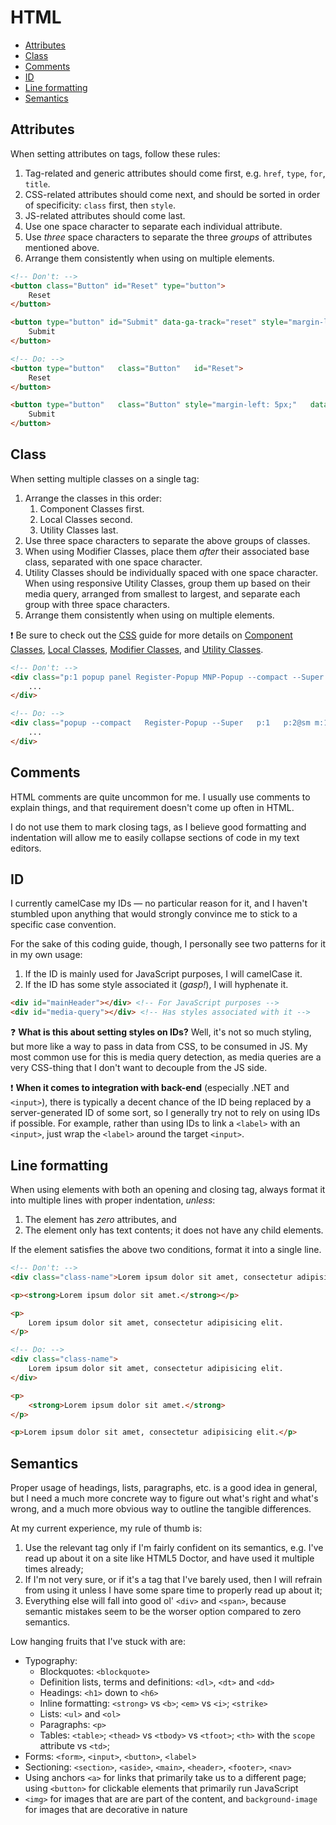 # HTML





- [Attributes](#attributes)
- [Class](#class)
- [Comments](#comments)
- [ID](#id)
- [Line formatting](#line-formatting)
- [Semantics](#semantics)





## Attributes

When setting attributes on tags, follow these rules:

1. Tag-related and generic attributes should come first, e.g. `href`, `type`, `for`, `title`.
2. CSS-related attributes should come next, and should be sorted in order of specificity: `class` first, then `style`.
3. JS-related attributes should come last.
4. Use one space character to separate each individual attribute.
5. Use *three* space characters to separate the three *groups* of attributes mentioned above.
6. Arrange them consistently when using on multiple elements.

```html
<!-- Don't: -->
<button class="Button" id="Reset" type="button">
    Reset
</button>

<button type="button" id="Submit" data-ga-track="reset" style="margin-left: 5px;" class="Button">
    Submit
</button>

<!-- Do: -->
<button type="button"   class="Button"   id="Reset">
    Reset
</button>

<button type="button"   class="Button" style="margin-left: 5px;"   data-ga-track="reset" id="Submit">
    Submit
</button>
```





## Class

When setting multiple classes on a single tag:

1. Arrange the classes in this order:
    1. Component Classes first.
    2. Local Classes second.
    3. Utility Classes last.
2. Use three space characters to separate the above groups of classes.
3. When using Modifier Classes, place them *after* their associated base class, separated with one space character.
4. Utility Classes should be individually spaced with one space character. When using responsive Utility Classes, group them up based on their media query, arranged from smallest to largest, and separate each group with three space characters.
5. Arrange them consistently when using on multiple elements.

:exclamation: Be sure to check out the [CSS](css.md) guide for more details on [Component Classes](css.md#component-classes), [Local Classes](css.md#local-classes), [Modifier Classes](css.md#modifier-classes), and [Utility Classes](css.md#utility-classes).

```html
<!-- Don't: -->
<div class="p:1 popup panel Register-Popup MNP-Popup --compact --Super p:3@md p:2@sm m:2@md m:1@sm">
    ...
</div>

<!-- Do: -->
<div class="popup --compact   Register-Popup --Super   p:1   p:2@sm m:1@sm   p:3@md m:2@md">
    ...
</div>
```





## Comments

HTML comments are quite uncommon for me. I usually use comments to explain things, and that requirement doesn't come up often in HTML.

I do not use them to mark closing tags, as I believe good formatting and indentation will allow me to easily collapse sections of code in my text editors.





## ID

I currently camelCase my IDs — no particular reason for it, and I haven't stumbled upon anything that would strongly convince me to stick to a specific case convention.

For the sake of this coding guide, though, I personally see two patterns for it in my own usage:

1. If the ID is mainly used for JavaScript purposes, I will camelCase it.
2. If the ID has some style associated it (*gasp!*), I will hyphenate it.

```html
<div id="mainHeader"></div> <!-- For JavaScript purposes -->
<div id="media-query"></div> <!-- Has styles associated with it -->
```

:question: **What is this about setting styles on IDs?** Well, it's not so much styling, but more like a way to pass in data from CSS, to be consumed in JS. My most common use for this is media query detection, as media queries are a very CSS-thing that I don't want to decouple from the JS side.

:exclamation: **When it comes to integration with back-end** (especially .NET and `<input>`), there is typically a decent chance of the ID being replaced by a server-generated ID of some sort, so I generally try not to rely on using IDs if possible. For example, rather than using IDs to link a `<label>` with an `<input>`, just wrap the `<label>` around the target `<input>`.





## Line formatting

When using elements with both an opening and closing tag, always format it into multiple lines with proper indentation, *unless*:

1. The element has *zero* attributes, and
2. The element only has text contents; it does not have any child elements.

If the element satisfies the above two conditions, format it into a single line.

```html
<!-- Don't: -->
<div class="class-name">Lorem ipsum dolor sit amet, consectetur adipisicing elit.</div>

<p><strong>Lorem ipsum dolor sit amet.</strong></p>

<p>
    Lorem ipsum dolor sit amet, consectetur adipisicing elit.
</p>

<!-- Do: -->
<div class="class-name">
    Lorem ipsum dolor sit amet, consectetur adipisicing elit.
</div>

<p>
    <strong>Lorem ipsum dolor sit amet.</strong>
</p>

<p>Lorem ipsum dolor sit amet, consectetur adipisicing elit.</p>
```





## Semantics

Proper usage of headings, lists, paragraphs, etc. is a good idea in general, but I need a much more concrete way to figure out what's right and what's wrong, and a much more obvious way to outline the tangible differences.

At my current experience, my rule of thumb is:

1. Use the relevant tag only if I'm fairly confident on its semantics, e.g. I've read up about it on a site like HTML5 Doctor, and have used it multiple times already;
2. If I'm not very sure, or if it's a tag that I've barely used, then I will refrain from using it unless I have some spare time to properly read up about it;
3. Everything else will fall into good ol' `<div>` and `<span>`, because semantic mistakes seem to be the worser option compared to zero semantics.

Low hanging fruits that I've stuck with are:

- Typography:
    - Blockquotes: `<blockquote>`
    - Definition lists, terms and definitions: `<dl>`, `<dt>` and `<dd>`
    - Headings: `<h1>` down to `<h6>`
    - Inline formatting: `<strong>` vs `<b>`; `<em>` vs `<i>`; `<strike>`
    - Lists: `<ul>` and `<ol>`
    - Paragraphs: `<p>`
    - Tables: `<table>`; `<thead>` vs `<tbody>` vs `<tfoot>`; `<th>` with the `scope` attribute vs `<td>`;
- Forms: `<form>`, `<input>`, `<button>`, `<label>`
- Sectioning: `<section>`, `<aside>`, `<main>`, `<header>`, `<footer>`, `<nav>`
- Using anchors `<a>` for links that primarily take us to a different page; using `<button>` for clickable elements that primarily run JavaScript
- `<img>` for images that are are part of the content, and `background-image` for images that are decorative in nature